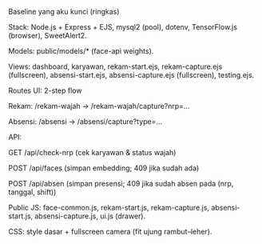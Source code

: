 Baseline yang aku kunci (ringkas)

Stack: Node.js + Express + EJS, mysql2 (pool), dotenv, TensorFlow.js (browser), SweetAlert2.

Models: public/models/* (face-api weights).

Views: dashboard, karyawan, rekam-start.ejs, rekam-capture.ejs (fullscreen), absensi-start.ejs, absensi-capture.ejs (fullscreen), testing.ejs.

Routes UI: 2-step flow

Rekam: /rekam-wajah → /rekam-wajah/capture?nrp=...

Absensi: /absensi → /absensi/capture?type=...

API:

GET /api/check-nrp (cek karyawan & status wajah)

POST /api/faces (simpan embedding; 409 jika sudah ada)

POST /api/absen (simpan presensi; 409 jika sudah absen pada (nrp, tanggal, shift))

Public JS: face-common.js, rekam-start.js, rekam-capture.js, absensi-start.js, absensi-capture.js, ui.js (drawer).

CSS: style dasar + fullscreen camera (fit ujung rambut–leher).